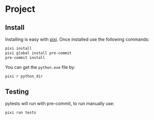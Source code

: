 # Project

## Install

Installing is easy with [pixi](https://pixi.sh/latest/). Once installed use the following commands:

```sh
pixi install
pixi global install pre-commit
pre-commit install
```

You can get the `python.exe` file by:
```sh
pixi r python_dir
```


## Testing

pytests will run with pre-commit, to run manually use:
```sh
pixi run tests
```
